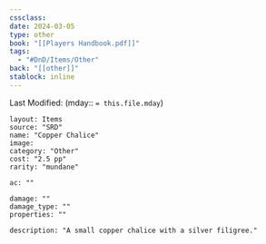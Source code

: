 ```yaml
---
cssclass: 
date: 2024-03-05
type: other
book: "[[Players Handbook.pdf]]"
tags:
  - "#DnD/Items/Other"
back: "[[other]]"
stablock: inline
---
```

Last Modified: (mday:: `= this.file.mday`)


```statblock
layout: Items
source: "SRD"
name: "Copper Chalice"
image: 
category: "Other"
cost: "2.5 pp"
rarity: "mundane"

ac: ""

damage: ""
damage_type: ""
properties: ""

description: "A small copper chalice with a silver filigree."
```